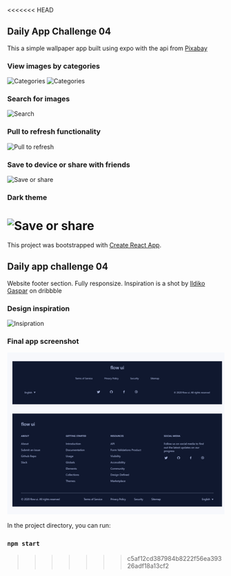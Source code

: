 <<<<<<< HEAD
## Daily App Challenge 04

This a simple wallpaper app built using expo with the api from [Pixabay](https://pixabay.com/)

### View images by categories

![Categories](https://github.com/OrekuD/daily-challenge-04/blob/master/assets/screenshots/1.jpg?raw=true)
![Categories](https://github.com/OrekuD/daily-challenge-04/blob/master/assets/screenshots/2.jpg?raw=true)

### Search for images

![Search](https://github.com/OrekuD/daily-challenge-04/blob/master/assets/screenshots/3.jpg?raw=true)

### Pull to refresh functionality

![Pull to refresh](https://github.com/OrekuD/daily-challenge-04/blob/master/assets/screenshots/4.jpg?raw=true)

### Save to device or share with friends

![Save or share](https://github.com/OrekuD/daily-challenge-04/blob/master/assets/screenshots/5.jpg?raw=true)

### Dark theme

![Save or share](https://github.com/OrekuD/daily-challenge-04/blob/master/assets/screenshots/6.jpg?raw=true)
=======
This project was bootstrapped with [Create React App](https://github.com/facebook/create-react-app).

## Daily app challenge 04

Website footer section. Fully responsize.
Inspiration is a shot by [Ildiko Gaspar](https://dribbble.com/ildiesign) on dribbble

### Design inspiration

![Insipration](https://cdn.dribbble.com/users/883236/screenshots/9783666/media/26e7a68fb82a3d4cb1e5d1adf5836eb5.png)

### Final app screenshot

![App screenshot](https://github.com/OrekuD/daily-challenge-04/blob/master/src/screenshot/screenshot.png?raw=true)

In the project directory, you can run:

### `npm start`
>>>>>>> c5af12cd387984b8222f56ea39326adf18a13cf2

